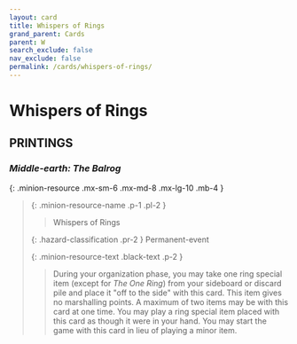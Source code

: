 ```yaml
---
layout: card
title: Whispers of Rings
grand_parent: Cards
parent: W
search_exclude: false
nav_exclude: false
permalink: /cards/whispers-of-rings/
---
```


# Whispers of Rings


## PRINTINGS


### _Middle-earth: The Balrog_

{: .minion-resource .mx-sm-6 .mx-md-8 .mx-lg-10 .mb-4 }
> {: .minion-resource-name .p-1 .pl-2 }
> > <div class="hazard-mp"></div>
> > <div class="card-name">Whispers of Rings</div>
>
> {: .hazard-classification .pr-2 }
> Permanent-event
>
> {: .minion-resource-text .black-text .p-2 }
> > During your organization phase, you may take one ring special item (except for _The One Ring_) from your sideboard or discard pile and place it "off to the side" with this card. This item gives no marshalling points. A maximum of two items may be with this card at one time. You may play a ring special item placed with this card as though it were in your hand. You may start the game with this card in lieu of playing a minor item. 
> 
